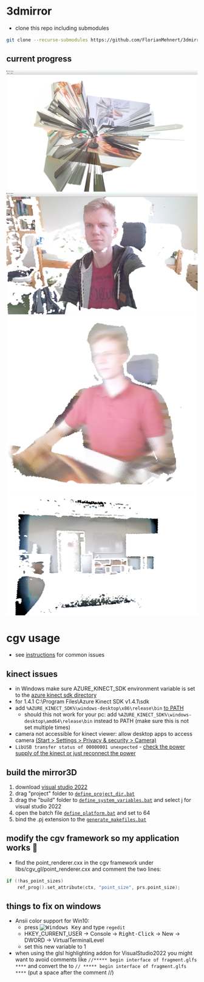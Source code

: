 # 3dmirror
- clone this repo including submodules
```bash
git clone --recurse-submodules https://github.com/FlorianMehnert/3dmirror.git
```
## current progress
![invalid borders](./images/invalid_borders.png)
![webcam](./images/discarded_triangles_webcam.png)
![sad mirror](./images/sad_mirror.png)
![parralaxed_holodeck](./images/probably_working_occlusion.png)

# cgv usage
- see [instructions](https://github.com/lintianfang/coding_issues_cgv/blob/master/how%20to%20use%20%20cgv_framework.txt) for common issues
## kinect issues
- in Windows make sure AZURE_KINECT_SDK environment variable is set to the [azure kinect sdk directory](https://github.com/microsoft/Azure-Kinect-Sensor-SDK)
- for 1.4.1 C:\Program Files\Azure Kinect SDK v1.4.1\sdk
- add `%AZURE_KINECT_SDK%\windows-desktop\x86\release\bin` [to PATH](https://www.architectryan.com/2018/03/17/add-to-the-path-on-windows-10/)
    - should this not work for your pc: add `%AZURE_KINECT_SDK%\windows-desktop\amd64\release\bin` instead to PATH (make sure this is not set multiple times)
- camera not accessible for kinect viewer: allow desktop apps to access camera [(Start > Settings > Privacy & security > Camera)](https://support.microsoft.com/en-us/windows/manage-app-permissions-for-your-camera-in-windows-87ebc757-1f87-7bbf-84b5-0686afb6ca6b)
- `LibUSB transfer status of 00000001 unexpected` - [check the power supply of the kinect or just reconnect the power](https://github.com/microsoft/Azure-Kinect-Sensor-SDK/issues/1335)

## build the mirror3D
1. download [visual studio 2022](https://visualstudio.microsoft.com/de/downloads/)
2. drag "project" folder to [`define_project_dir.bat`](../cgv/define_project_dir.bat)
3. drag the "build" folder to [`define_system_variables.bat`](../cgv/define_system_variables.bat) and select j for visual studio 2022
4. open the batch file [`define_platform.bat`](../cgv/define_platform.bat) and set to 64
5. bind the .pj extension to the [`generate_makefiles.bat`](../cgv/bin/generate_makefiles.bat)

## modify the cgv framework so my application works 🙈
- find the point_renderer.cxx in the cgv framework under libs/cgv_gl/point_renderer.cxx and comment the two lines:
```cpp
if (!has_point_sizes)
    ref_prog().set_attribute(ctx, "point_size", prs.point_size);
```

## things to fix on windows
- Ansii color support for Win10:
    - press <kbd>![Windows Key](https://i.stack.imgur.com/B8Zit.png)</kbd> and type `regedit`
    - HKEY_CURRENT_USER -> Console -> <kbd>Right-Click</kbd> -> New -> DWORD -> VirtualTerminalLevel
    - set this new variable to 1
- when using the glsl highlighting addon for VisualStudio2022 you might want to avoid comments like `//***** begin interface of fragment.glfs ****` and convert the to `// ***** begin interface of fragment.glfs ****` (put a space after the comment //)
